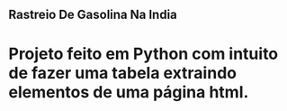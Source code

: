 ## Rastreio De Gasolina Na India
# Projeto feito em Python com intuito de fazer uma tabela extraindo elementos de uma página html.

